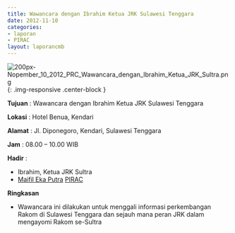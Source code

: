 ```yaml
---
title: Wawancara dengan Ibrahim Ketua JRK Sulawesi Tenggara
date: 2012-11-10
categories:
- laporan
- PIRAC
layout: laporancmb
---
```



![200px-Nopember_10_2012_PRC_Wawancara_dengan_Ibrahim_Ketua_JRK_Sultra.png](/uploads/200px-Nopember_10_2012_PRC_Wawancara_dengan_Ibrahim_Ketua_JRK_Sultra.png){: .img-responsive .center-block }


**Tujuan** : Wawancara dengan Ibrahim Ketua JRK Sulawesi Tenggara 

**Lokasi** : Hotel Benua, Kendari 

**Alamat** : Jl. Diponegoro, Kendari, Sulawesi Tenggara 

**Jam** : 08.00 – 10.00 WIB 

**Hadir** :
* Ibrahim, Ketua JRK Sultra
* [Maifil Eka Putra](http://wiki.ciptamedia.org/wiki/Maifil_Eka_Putra) [PIRAC](http://wiki.ciptamedia.org/wiki/PIRAC)


**Ringkasan**  
* Wawancara ini dilakukan untuk menggali informasi perkembangan Rakom di Sulawesi Tenggara dan sejauh mana peran JRK dalam mengayomi Rakom se-Sultra 
